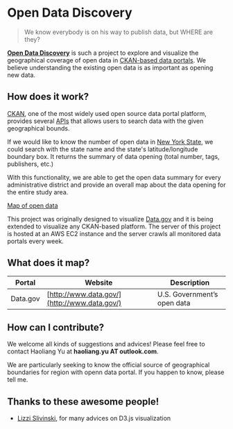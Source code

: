 Open Data Discovery
===================

> We know everybody is on his way to publish data, but WHERE are they?

**[Open Data Discovery](http://opendatadiscovery.github.io/)** is such a project to explore and visualize the geographical coverage of open data in [CKAN-based data portals](http://ckan.org/instances/#). We believe understanding the existing open data is as important as opening new data.

How does it work?
-----------------

[CKAN](http://ckan.org/), one of the most widely used open source data portal platform, provides several [APIs](http://docs.ckan.org/en/latest/api/index.html) that allows users to search data with the given geographical bounds.

If we would like to know the number of open data in [New York State](http://catalog.data.gov/dataset?q=&sort=score+desc%2C+name+asc&ext_location=New+York&ext_bbox=-79.7632%2C40.506%2C-71.87%2C45.0061&ext_prev_extent=), we could search with the state name and the state's latitude/longitude boundary box. It returns the summary of data opening (total number, tags, publishers, etc.)

With this functionality, we are able to get the open data summary for every administrative district and provide an overall map about the data opening for the entire study area.

[Map of open data]()

This project was originally designed to visualize [Data.gov](http://www.data.gov/) and it is being extended to visualize any CKAN-based platform. The server of this project is hosted at an AWS EC2 instance and the server crawls all monitored data portals every week.

What does it map?
-----------------

| Portal   | Website                                      | Description                 |
|----------|----------------------------------------------|-----------------------------|
| Data.gov | [http://www.data.gov/](http://www.data.gov/) | U.S. Government’s open data |

How can I contribute?
---------------------

We welcome all kinds of suggestions and advices! Please feel free to contact Haoliang Yu at **haoliang.yu AT outlook.com**.

We are particularly seeking to know the official source of geographical boundaries for region with openn data portal. If you happen to know, please tell me.

Thanks to these awesome people!
-------------------------------

-	[Lizzi Slivinski](https://github.com/eSlivinski), for many advices on D3.js visualization
